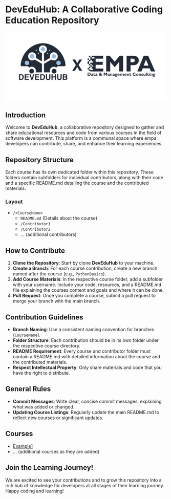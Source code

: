 # DevEduHub: A Collaborative Coding Education Repository

![DEVHUBLOGO](/assets/images/DEVEDUHUB.png)

## Introduction
Welcome to **DevEduHub**, a collaborative repository designed to gather and share educational resources and code from various courses in the field of software development. This platform is a communal space where empa developers can contribute, share, and enhance their learning experiences.

## Repository Structure
Each course has its own dedicated folder within this repository. These folders contain subfolders for individual contributors, along with their code and a specific README.md detailing the course and the contributed materials.

### Layout
- `/<CourseName>`
  - `README.md` (Details about the course)
  - `/Contributor1`
  - `/Contributor2`
  - ... (additional contributors)

## How to Contribute
1. **Clone the Repository**: Start by clone **DevEduHub** to your machine.
2. **Create a Branch**: For each course contribution, create a new branch named after the course (e.g., `PythonBasics`).
3. **Add Course Materials**: In the respective course folder, add a subfolder with your username. Include your code, resources, and a README.md file explaining the courses content and goals and where it can be done.
4. **Pull Request**: Once you complete a course, submit a pull request to merge your branch with the main branch.

## Contribution Guidelines
- **Branch Naming**: Use a consistent naming convention for branches (`CourseName`).
- **Folder Structure**: Each contribution should be in its own folder under the respective course directory.
- **README Requirement**: Every course and contributor folder must contain a README.md with detailed information about the course and the contributed materials.
- **Respect Intellectual Property**: Only share materials and code that you have the right to distribute.

## General Rules
- **Commit Messages**: Write clear, concise commit messages, explaining what was added or changed.
- **Updating Course Listings**: Regularly update the main README.md to reflect new courses or significant updates.

## Courses
- [Example1](/Example1/README.md)
- ... (additional courses as they are added)

## Join the Learning Journey!
We are excited to see your contributions and to grow this repository into a rich hub of knowledge for developers at all stages of their learning journey. Happy coding and learning!
